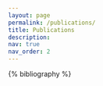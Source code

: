 ```yaml
---
layout: page
permalink: /publications/
title: Publications
description: 
nav: true
nav_order: 2
---
```

<!-- _pages/publications.md -->
<div class="publications">

{% bibliography %}

</div>
